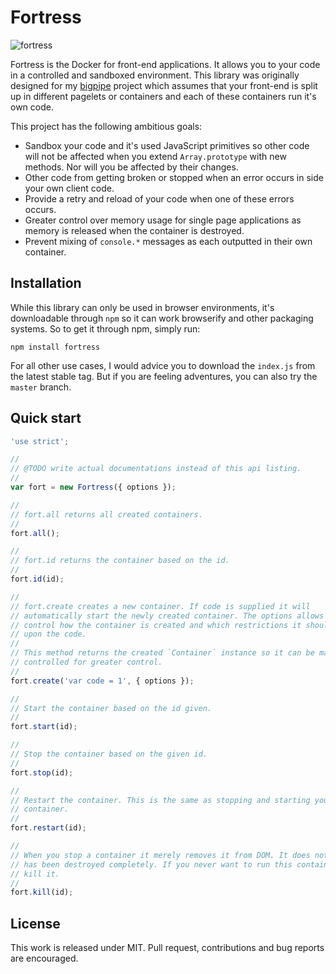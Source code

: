 # Fortress

![fortress](https://raw.github.com/3rd-Eden/fortress/master/fo%CC%88rt.jpg)

Fortress is the Docker for front-end applications. It allows you to your code in
a controlled and sandboxed environment. This library was originally designed for
my [bigpipe] project which assumes that your front-end is split up in different
pagelets or containers and each of these containers run it's own code.

[bigpipe]: https://github.com/3rd-Eden/bigpipe

This project has the following ambitious goals:

- Sandbox your code and it's used JavaScript primitives so other code will not
  be affected when you extend `Array.prototype` with new methods. Nor will you
  be affected by their changes.
- Other code from getting broken or stopped when an error occurs in side your
  own client code.
- Provide a retry and reload of your code when one of these errors occurs.
- Greater control over memory usage for single page applications as memory is
  released when the container is destroyed.
- Prevent mixing of `console.*` messages as each outputted in their own
  container.

## Installation

While this library can only be used in browser environments, it's downloadable
through `npm` so it can work browserify and other packaging systems. So to get
it through npm, simply run:

```
npm install fortress
```

For all other use cases, I would advice you to download the `index.js` from the
latest stable tag. But if you are feeling adventures, you can also try the
`master` branch.

## Quick start

```js
'use strict';

//
// @TODO write actual documentations instead of this api listing.
// 
var fort = new Fortress({ options });

//
// fort.all returns all created containers.
//
fort.all();

//
// fort.id returns the container based on the id.
//
fort.id(id);

//
// fort.create creates a new container. If code is supplied it will
// automatically start the newly created container. The options allows you
// control how the container is created and which restrictions it should force
// upon the code.
//
// This method returns the created `Container` instance so it can be manually
// controlled for greater control.
//
fort.create('var code = 1', { options });

//
// Start the container based on the id given.
//
fort.start(id);

//
// Stop the container based on the given id.
//
fort.stop(id);

//
// Restart the container. This is the same as stopping and starting your
// container.
//
fort.restart(id);

//
// When you stop a container it merely removes it from DOM. It does not mean it
// has been destroyed completely. If you never want to run this container again,
// kill it.
//
fort.kill(id);
```

## License

This work is released under MIT. Pull request, contributions and bug reports are
encouraged.
